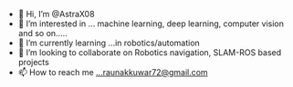 - 👋 Hi, I’m @AstraX08
- 👀 I’m interested in ... machine learning, deep learning, computer vision and so on.....
- 🌱 I’m currently learning ...in robotics/automation
- 💞️ I’m looking to collaborate on Robotics navigation, SLAM-ROS based projects
- 📫 How to reach me ...raunakkuwar72@gmail.com

<!---
AstraX08/AstraX08 is a ✨ special ✨ repository because its `README.md` (this file) appears on your GitHub profile.
You can click the Preview link to take a look at your changes.
--->
